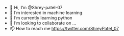 - 👋 Hi, I’m @Shrey-patel-07
- 👀 I’m interested in machine learning
- 🌱 I’m currently learning python
- 💞️ I’m looking to collaborate on ...
- 📫 How to reach me https://twitter.com/ShreyPatel_07

<!---
Shrey-patel-07/Shrey-patel-07 is a ✨ special ✨ repository because its `README.md` (this file) appears on your GitHub profile.
You can click the Preview link to take a look at your changes.
--->
